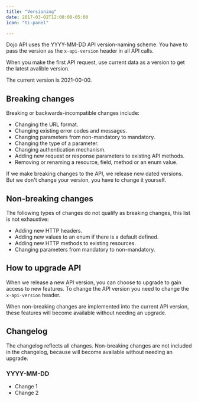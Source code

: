 ```yaml
---
title: "Versioning"
date: 2017-03-02T12:00:00-05:00
icon: "ti-panel"

---
```


Dojo API uses the YYYY-MM-DD API version-naming scheme. You have to pass the version as the `x-api-version` header in all API calls.

When you make the first API request, use current data as a version to get the latest avalible version. 

The current version is 2021-00-00.

## Breaking changes

Breaking or backwards-incompatible changes include:

- Changing the URL format.
- Changing existing error codes and messages.
- Changing parameters from non-mandatory to mandatory.
- Changing the type of a parameter.
- Changing authentication mechanism.
- Adding new request or response parameters to existing API methods.
- Removing or renaming a resource, field, method or an enum value.

 If we make breaking changes to the API, we release new dated versions. But we don't change your version, you have to change it yourself.

## Non-breaking changes

The following types of changes do not qualify as breaking changes, this list is not exhaustive:

- Adding new HTTP headers.
- Adding new values to an enum if there is a default defined.
- Adding new HTTP methods to existing resources.
- Changing parameters from mandatory to non-mandatory.

## How to upgrade API

When we release a new API version, you can choose to upgrade to gain access to new features. To change the API version you need to change the `x-api-version` header.

When non-breaking changes are implemented into the current API version, these features will become available without needing an upgrade.

## Changelog

The changelog reflects all changes. Non-breaking changes are not included in the changelog, because will become available without needing an upgrade.

### YYYY-MM-DD

- Change 1
- Change 2
